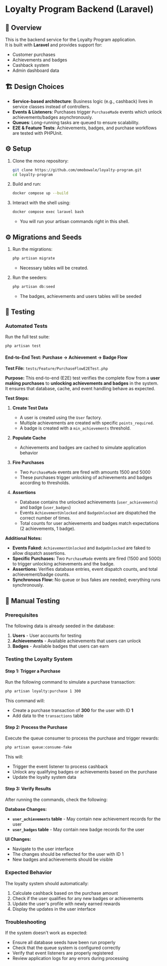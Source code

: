 # Loyalty Program Backend (Laravel)

## 📌 Overview
This is the backend service for the Loyalty Program application.  
It is built with **Laravel** and provides support for:
- Customer purchases
- Achievements and badges
- Cashback system
- Admin dashboard data

## 🏗 Design Choices
- **Service-based architecture**: Business logic (e.g., cashback) lives in service classes instead of controllers.
- **Events & Listeners**: Purchases trigger `PurchaseMade` events which unlock achievements/badges asynchronously.
- **Queues**: Long-running tasks are queued to ensure scalability.
- **E2E & Feature Tests**: Achievements, badges, and purchase workflows are tested with PHPUnit.

## ⚙️ Setup
1. Clone the mono repository:
   ```bash
   git clone https://github.com/omobowale/loyalty-program.git
   cd loyalty-program
   ```

2. Build and run:
   ```bash
   docker compose up --build
    ```

3. Interact with the shell using:
    ```bash
    docker compose exec laravel bash
    ```
    
   - You will run your artisan commands right in this shell.

## ⚙️ Migrations and Seeds

1. Run the migrations:
   ```bash
   php artisan migrate
   ```
   - Necessary tables will be created. 

2. Run the seeders:
   ```bash
   php artisan db:seed
    ```
   - The badges, achievements and users tables will be seeded

## 🧪 Testing

### Automated Tests

Run the full test suite:
```bash
php artisan test
```

#### End-to-End Test: Purchase → Achievement → Badge Flow

**Test File:** `tests/Feature/PurchaseFlowE2ETest.php`

**Purpose:** This end-to-end (E2E) test verifies the complete flow from a **user making purchases** to **unlocking achievements and badges** in the system. It ensures that database, cache, and event handling behave as expected.

**Test Steps:**

1. **Create Test Data**
   - A user is created using the `User` factory.
   - Multiple achievements are created with specific `points_required`.
   - A badge is created with a `min_achievements` threshold.

2. **Populate Cache**
   - Achievements and badges are cached to simulate application behavior

3. **Fire Purchases**
   - Two `PurchaseMade` events are fired with amounts 1500 and 5000
   - These purchases trigger unlocking of achievements and badges according to thresholds.

4. **Assertions**
   - Database contains the unlocked achievements (`user_achievements`) and badge (`user_badges`)
   - Events `AchievementUnlocked` and `BadgeUnlocked` are dispatched the correct number of times.
   - Total counts for user achievements and badges match expectations (2 achievements, 1 badge).

**Additional Notes:**
- **Events Faked:** `AchievementUnlocked` and `BadgeUnlocked` are faked to allow dispatch assertions.  
- **Specific Purchases:** Two `PurchaseMade` events are fired (1500 and 5000) to trigger unlocking achievements and the badge.  
- **Assertions:** Verifies database entries, event dispatch counts, and total achievement/badge counts.  
- **Synchronous Flow:** No queue or bus fakes are needed; everything runs synchronously.

## 🔧 Manual Testing

### Prerequisites
The following data is already seeded in the database:
1. **Users** - User accounts for testing
2. **Achievements** - Available achievements that users can unlock
3. **Badges** - Available badges that users can earn

### Testing the Loyalty System

#### Step 1: Trigger a Purchase

Run the following command to simulate a purchase transaction:

```bash
php artisan loyalty:purchase 1 300
```

This command will:
- Create a purchase transaction of **300** for the user with ID **1**
- Add data to the `transactions` table

#### Step 2: Process the Purchase

Execute the queue consumer to process the purchase and trigger rewards:

```bash
php artisan queue:consume-fake
```

This will:
- Trigger the event listener to process cashback
- Unlock any qualifying badges or achievements based on the purchase
- Update the loyalty system data

#### Step 3: Verify Results

After running the commands, check the following:

**Database Changes:**
- **`user_achievements` table** - May contain new achievement records for the user
- **`user_badges` table** - May contain new badge records for the user

**UI Changes:**
- Navigate to the user interface
- The changes should be reflected for the user with ID 1
- New badges and achievements should be visible

### Expected Behavior

The loyalty system should automatically:
1. Calculate cashback based on the purchase amount
2. Check if the user qualifies for any new badges or achievements
3. Update the user's profile with newly earned rewards
4. Display the updates in the user interface

### Troubleshooting

If the system doesn't work as expected:
- Ensure all database seeds have been run properly
- Check that the queue system is configured correctly
- Verify that event listeners are properly registered
- Review application logs for any errors during processing